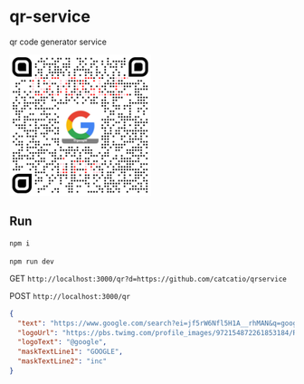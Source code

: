 # qr-service

qr code generator service


<img alt="example" src="./example/example.png" width="250">

## Run

```shell
npm i

npm run dev
```

GET `http://localhost:3000/qr?d=https://github.com/catcatio/qrservice`

POST `http://localhost:3000/qr`

```json
{
  "text": "https://www.google.com/search?ei=jf5rW6Nfl5H1A__rhMAN&q=google&oq=google",
  "logoUrl": "https://pbs.twimg.com/profile_images/972154872261853184/RnOg6UyU_400x400.jpg",
  "logoText": "@google",
  "maskTextLine1": "GOOGLE",
  "maskTextLine2": "inc"
}
```
